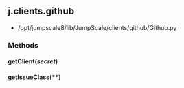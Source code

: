 <!-- toc -->
## j.clients.github

- /opt/jumpscale8/lib/JumpScale/clients/github/Github.py

### Methods

#### getClient(*secret*) 

#### getIssueClass(**) 

